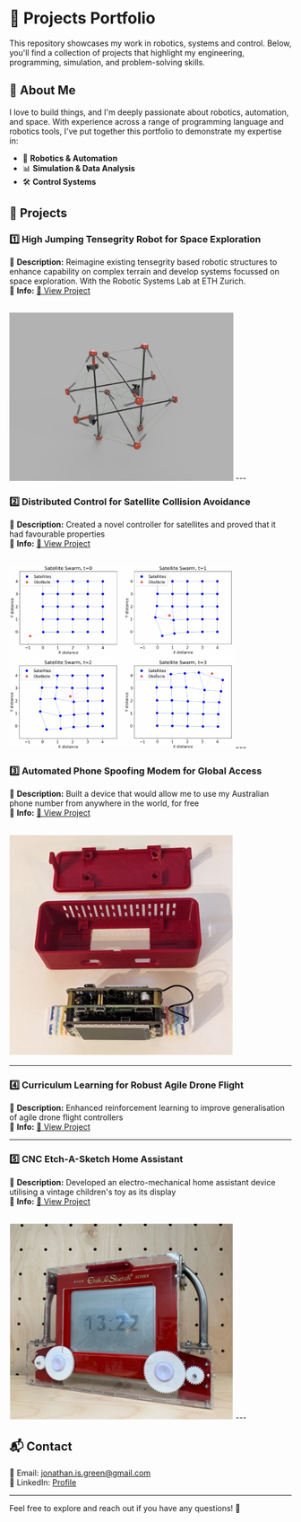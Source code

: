 # 🚀 Projects Portfolio

This repository showcases my work in robotics, systems and control. Below, you'll find a collection of projects that highlight my engineering, programming, simulation, and problem-solving skills.

## 📌 About Me
I love to build things, and I'm deeply passionate about robotics, automation, and space. With experience across a range of programming language and robotics tools, I've put together this portfolio to demonstrate my expertise in:
- 🤖 **Robotics & Automation**
- 📊 **Simulation & Data Analysis**
- 🛠 **Control Systems**

## 📂 Projects

### 1️⃣ **High Jumping Tensegrity Robot for Space Exploration** 
🔹 **Description:** Reimagine existing tensegrity based robotic structures to enhance capability on complex terrain and develop systems focussed on space exploration. With the Robotic Systems Lab at ETH Zurich.  
🔹 **Info:** [📂 View Project](./tensegrity_robot)  
<br>

<img src="tensegrity_robot/robot_render.png" alt="pic" width="400"/>
---

### 2️⃣ **Distributed Control for Satellite Collision Avoidance**
🔹 **Description:** Created a novel controller for satellites and proved that it had favourable properties  
🔹 **Info:** [📂 View Project](./sat_collision_avoidance)  
<br>

<img src="sat_collision_avoidance/sat_figure.png" alt="pic" width="400"/>
---

### 3️⃣ **Automated Phone Spoofing Modem for Global Access**
🔹 **Description:** Built a device that would allow me to use my Australian phone number from anywhere in the world, for free  
🔹 **Info:** [📂 View Project](./phone_spoofer)  
<br>

<img src="phone_spoofer/spoofer_inside.jpg" alt="pic" width="400"/>

---

### 4️⃣ **Curriculum Learning for Robust Agile Drone Flight**
🔹 **Description:** Enhanced reinforcement learning to improve generalisation of agile drone flight controllers   
🔹 **Info:** [📂 View Project](./agile_drone_flight)  

---

### 5️⃣ **CNC Etch-A-Sketch Home Assistant**
🔹 **Description:** Developed an electro-mechanical home assistant device utilising a vintage children's toy as its display  
🔹 **Info:** [📂 View Project](./cnc_etchasketch)  
<br>

<img src="cnc_etchasketch/sketcher_front.jpg" alt="pic" width="400"/>
---

## 📬 Contact
📧 Email: jonathan.is.green@gmail.com  
🔗 LinkedIn: [Profile]([https://linkedin.com/in/yourprofile](https://www.linkedin.com/in/jonathanjkg/))    

---
Feel free to explore and reach out if you have any questions! 🚀
